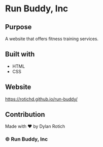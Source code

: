 # Run Buddy, Inc

## Purpose
A website that offers fitness training services. 

## Built with
* HTML
* CSS

## Website
https://rotichd.github.io/run-buddy/

## Contribution
Made with ❤ by Dylan Rotich

### ©️ Run Buddy, Inc
